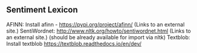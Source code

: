 ## Sentiment Lexicon


AFINN: Install afinn - https://pypi.org/project/afinn/ (Links to an external site.)
SentiWordnet:  http://www.nltk.org/howto/sentiwordnet.html (Links to an external site.) (should be already available for import via nltk)
Textblob: Install textblob https://textblob.readthedocs.io/en/dev/







